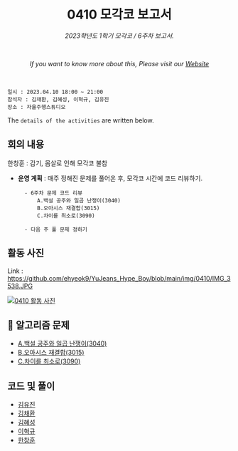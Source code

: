 <h1 align="center">0410 모각코 보고서</h1>
<p align="center"><i>2023학년도 1학기 모각코 / 6주차 보고서.</i></p>
<br>
<p align="center"><i>If you want to know more about this, Please visit our <a href="https://github.com/ehyeok9/YuJeans_Hype_Boy">Website</a></i></p>
<br>

`일시 : 2023.04.10 18:00 ~ 21:00`  
`참석자 : 김채환, 김혜성, 이혁규, 김유진`   
`장소 : 자율주행스튜디오`

The `details of the activities` are written below.

## 회의 내용  
한창훈 : 감기, 몸살로 인해 모각코 불참

- **운영 계획** :  매주 정해진 문제를 풀어온 후, 모각코 시간에 코드 리뷰하기.  

        - 6주차 문제 코드 리뷰
            A.백설 공주와 일곱 난쟁이(3040)
            B.오아시스 재결합(3015)
            C.차이를 최소로(3090)

        - 다음 주 풀 문제 정하기

## 활동 사진

Link : https://github.com/ehyeok9/YuJeans_Hype_Boy/blob/main/img/0410/IMG_3538.JPG

<a href="https://github.com/ehyeok9/YuJeans_Hype_Boy/blob/main/img/0410/IMG_3538.JPG"><img src="https://github.com/ehyeok9/YuJeans_Hype_Boy/blob/main/img/0410/IMG_3538.JPG" alt="0410 활동 사진" /></a>


## :pencil: 알고리즘 문제
- [A.백설 공주와 일곱 난쟁이(3040)](https://www.acmicpc.net/problem/3040)  
- [B.오아시스 재결합(3015)](https://www.acmicpc.net/problem/3015) 
- [C.차이를 최소로(3090)](https://www.acmicpc.net/problem/3090)   


## 코드 및 풀이
- [김유진](https://github.com/ehyeok9/YuJeans_Hype_Boy/blob/main/report/0410/yujin.md) 
- [김채환](https://github.com/ehyeok9/YuJeans_Hype_Boy/blob/main/report/0410/bioyks.md) 
- [김혜성](https://github.com/ehyeok9/YuJeans_Hype_Boy/blob/main/report/0410/khs0316123.md) 
- [이혁규](https://github.com/ehyeok9/YuJeans_Hype_Boy/blob/main/report/0410/e_hyeok9.md) 
- [한창훈](https://github.com/ehyeok9/YuJeans_Hype_Boy/blob/main/report/0410/noye.md) 
